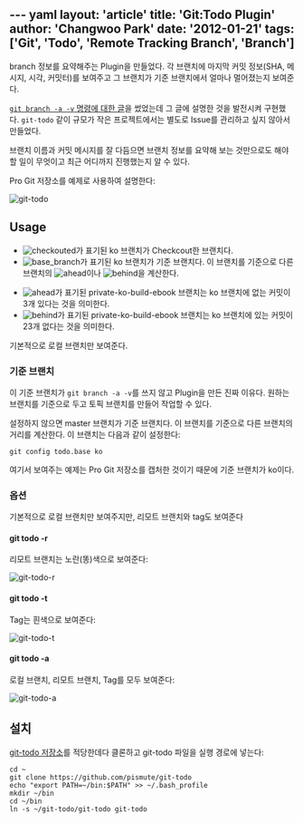 --- yaml
layout: 'article'
title: 'Git:Todo Plugin'
author: 'Changwoo Park'
date: '2012-01-21'
tags: ['Git', 'Todo', 'Remote Tracking Branch', 'Branch']
---

branch 정보를 요약해주는 Plugin을 만들었다. 각 브랜치에 마지막 커밋 정보(SHA, 메시지, 시각, 커밋터)를 보여주고 그 브랜치가 기준 브랜치에서 얼마나 멀어졌는지 보여준다.

[`git branch -a -v` 명령에 대한 글][git-branch-a-v]을 썼었는데 그 글에 설명한 것을 발전시켜 구현했다. `git-todo` 같이 규모가 작은 프로젝트에서는 별도로 Issue를 관리하고 싶지 않아서 만들었다. 

브랜치 이름과 커밋 메시지를 잘 다듬으면 브랜치 정보를 요약해 보는 것만으로도 해야 할 일이 무엇이고 최근 어디까지 진행했는지 알 수 있다.

Pro Git 저장소를 예제로 사용하여 설명한다:

![git-todo][]

## Usage

 * ![checkouted][]가 표기된 ko 브랜치가 Checkcout한 브랜치다.
 * ![base_branch][]가 표기된 ko 브랜치가 기준 브랜치다. 이 브랜치를 기준으로 다른 브랜치의 ![ahead][]이나 ![behind][]을 계산한다.
 + ![ahead][]가 표기된 private-ko-build-ebook 브랜치는 ko 브랜치에 없는 커밋이 3개 있다는 것을 의미한다.
 + ![behind][]가 표기된 private-ko-build-ebook 브랜치는 ko 브랜치에 있는 커밋이 23개 없다는 것을 의미한다.

기본적으로 로컬 브랜치만 보여준다.

### 기준 브랜치

이 기준 브랜치가 `git branch -a -v`를 쓰지 않고 Plugin을 만든 진짜 이유다. 원하는 브랜치를 기준으로 두고 토픽 브랜치를 만들어 작업할 수 있다.

설정하지 않으면 master 브랜치가 기준 브랜치다. 이 브랜치를 기준으로 다른 브랜치의 거리를 계산한다. 이 브랜치는 다음과 같이 설정한다:

	git config todo.base ko

여기서 보여주는 예제는 Pro Git 저장소를 캡처한 것이기 때문에 기준 브랜치가 ko이다.

### 옵션

기본적으로 로컬 브랜치만 보여주지만, 리모트 브랜치와 tag도 보여준다

#### git todo -r

리모트 브랜치는 노란(똥)색으로 보여준다:

![git-todo-r][]

#### git todo -t

Tag는 흰색으로 보여준다:

![git-todo-t][]

#### git todo -a

로컬 브랜치, 리모트 브랜치, Tag를 모두 보여준다:

![git-todo-a][]

## 설치

[git-todo 저장소][git-todo.repo]를 적당한데다 클론하고 git-todo 파일을 실행 경로에 넣는다:

	cd ~
	git clone https://github.com/pismute/git-todo
	echo "export PATH=~/bin:$PATH" >> ~/.bash_profile
	mkdir ~/bin
	cd ~/bin
	ln -s ~/git-todo/git-todo git-todo

[git-branch-a-v]: /articles/2012/git-branch-a-v.html
[git-todo.repo]: https://github.com/pismute/git-todo

[git-todo]: /articles/2012/git-todo/git-todo.png
[git-todo-r]: /articles/2012/git-todo/git-todo-r.png
[git-todo-t]: /articles/2012/git-todo/git-todo-t.png
[git-todo-a]: /articles/2012/git-todo/git-todo-a.png

[checkouted]: /articles/2012/git-todo/checkouted.png
[base_branch]: /articles/2012/git-todo/base_branch.png
[ahead]: /articles/2012/git-todo/ahead.png
[behind]: /articles/2012/git-todo/behind.png

